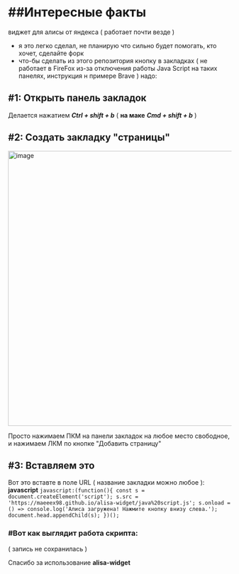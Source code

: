 # ##Интересные факты
виджет для алисы от яндекса ( работает почти везде )
- я это легко сделал, не планирую что сильно будет помогать, кто хочет, сделайте форк
- что-бы сделать из этого репозитория кнопку в закладках ( не работает в FireFox из-за отключения работы Java Script на таких панелях, инструкция н примере Brave ) надо:


## #1: **Открыть панель закладок**

Делается нажатием ***Ctrl + shift + b*** ( **на маке** ***Cmd + shift + b*** )


## #2: **Создать закладку "страницы"**
<img width="522" height="621" alt="image" src="https://github.com/user-attachments/assets/3063e4aa-7ebf-4e94-9bb9-ebee54cf5134" />

Просто нажимаем ПКМ на панели закладок на любое место свободное, и нажимаем ЛКМ по кнопке "Добавить страницу"

## #3: **Вставляем это**

Вот это вставте в поле URL ( название закладки можно любое ): 
    **javascript**
   ``javascript:(function(){
     const s = document.createElement('script');
     s.src = 'https://maeeex98.github.io/alisa-widget/java%20script.js';
     s.onload = () => console.log('Алиса загружена! Нажмите кнопку внизу слева.');
     document.head.appendChild(s);
   })();``

### #Вот как выглядит работа скрипта:

( запись не сохранилась )

Спасибо за использование **alisa-widget**
